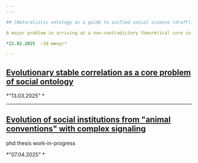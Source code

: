 ```yaml
---
---

## [Naturalistic ontology as a guide to unified social science (draft)](disser_test)

A major problem in arriving at a non-contradictory theoretical core in sociology is the *lack of ontological constraints on concepts*. It implies insufficient empirical data substantiation, as well as a lack of commitment criteria for evaluating whether a concept is adequately substantiated or not.

*22.02.2025  ~18 минут*

---
```


## [Evolutionary stable correlation as a core problem of social ontology](correlation-evolution)



*"13.03.2025" *

---

## [Evolution of social institutions from "animal conventions" with complex signaling](phd-draft)

phd thesis work-in-progress

*"07.04.2025" *

